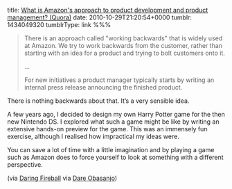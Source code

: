 title: [What is Amazon's approach to product development and product management? (Quora)](http://www.quora.com/What-is-Amazons-approach-to-product-development-and-product-management)
date: 2010-10-29T21:20:54+0000
tumblr: 1434049320
tumblrType: link
%%%

> There is an approach called "working backwards" that is widely used at Amazon. We try to work backwards from the customer, rather than starting with an idea for a product and trying to bolt customers onto it. 
>
> …
>
> For new initiatives a product manager typically starts by writing an internal press release announcing the finished product. 

There is nothing backwards about that. It’s a very sensible idea. 

A few years ago, I decided to design my own Harry Potter game for the then new Nintendo DS. I explored what such a game might be like by writing an extensive hands-on preview for the game. This was an immensely fun exercise, although I realised how impractical my ideas were. 

You can save a lot of time with a little imagination and by playing a game such as Amazon does to force yourself to look at something with a different perspective. 

(via [Daring Fireball][1] via [Dare Obasanjo][2])

[1]: http://daringfireball.net/linked/2010/10/24/amazon-idea
[2]: http://twitter.com/Carnage4Life/status/28612096053
